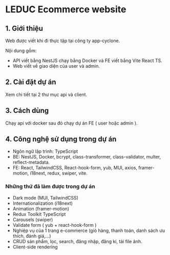 # LEDUC Ecommerce website 
## 1. Giới thiệu
Web được viết khi đi thực tập tại công ty app-cyclone. 

Nội dung gồm: 
* API viết bằng NestJS chạy bằng Docker và FE viết bằng Vite React TS. 
* Web viết về giao diện của user và admin.

## 2. Cài đặt dự án 
Xem chi tiết tại 2 thư mục api và client.

## 3. Cách dùng
Chạy api với docker sau đó chạy dự án FE ( user hoặc admin ).

## 4. Công nghệ sử dụng trong dự án 
* Ngôn ngữ lập trình: TypeScript
* BE: NestJS, Docker, bcrypt, class-transformer, class-validator, multer, reflect-metadata.
* FE: React, TailwindCSS, React-hook-form, yub, MUI, axios, framer-motion, i18next, redux, swiper, vite.

### Những thứ đã làm được trong dự án
* Dark mode (MUI, TailwindCSS)
* Internationalization (i18next)
* Animation (framer-motion)
* Redux Toolkit TypeScript
* Carousels (swiper)
* Validate form ( yub + react-hook-form )
* Nghiệp vụ của 1 trang e-commerce (giỏ hàng, thanh toán, danh sách ưu thích, đánh giá,...)
* CRUD sản phẩm, lọc, search, đăng nhập, đăng kí, tải file ảnh.
* Client-side rendering


